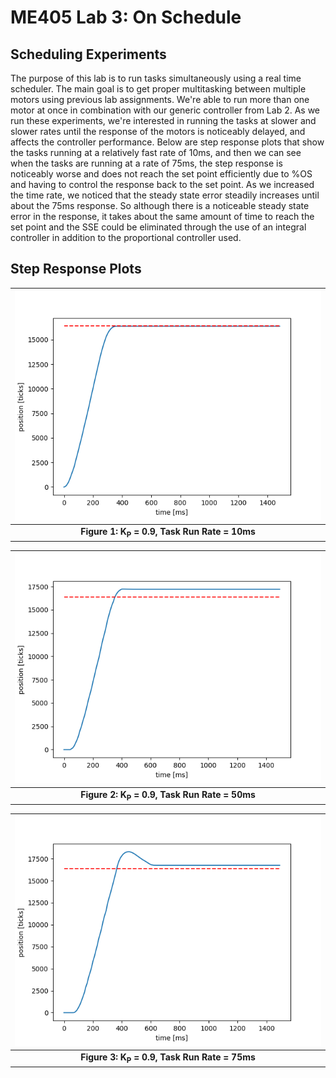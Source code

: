 # ME405 Lab 3: On Schedule

## Scheduling Experiments

The purpose of this lab is to run tasks simultaneously using a real time scheduler. The main goal is to get proper multitasking
between multiple motors using previous lab assignments. We're able to run more than one motor at once in combination with our generic 
controller from Lab 2. As we run these experiments, we're interested in running the tasks at slower and slower rates until the response
of the motors is noticeably delayed, and affects the controller performance. Below are step response plots that show the tasks running
at a relatively fast rate of 10ms, and then we can see when the tasks are running at a rate of 75ms, the step response is noticeably worse
and does not reach the set point efficiently due to %OS and having to control the response back to the set point. As we increased the time 
rate, we noticed that the steady state error steadily increases until about the 75ms response. So although there is a noticeable steady state
error in the response, it takes about the same amount of time to reach the set point and the SSE could be eliminated through the use of an
integral controller in addition to the proportional controller used.


## Step Response Plots
| ![Step Response 1: K_P = 0.9](plots/10ms.png) |
|:--:|
|**Figure 1: K<sub>P</sub> = 0.9, Task Run Rate = 10ms**|


| ![Step Response 2: K_P = 0.9](plots/50ms.png) |
|:--:|
|**Figure 2: K<sub>P</sub> = 0.9, Task Run Rate = 50ms**|


| ![Step Response 2: K_P = 0.9](plots/75ms.png) |
|:--:|
|**Figure 3: K<sub>P</sub> = 0.9, Task Run Rate = 75ms**|
